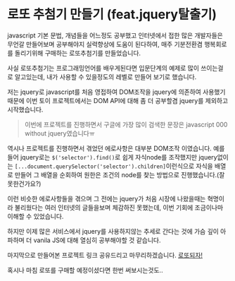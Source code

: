 # 로또 추첨기 만들기 (feat.jquery탈출기)

javascript 기본 문법, 개념들을 어느정도 공부했고 인터넷에서 접한 많은 개발자들은 무언갈 만들어보며 공부해야지 실력향상에 도움이 된다하여, 매주 기분전환겸 행복회로를 돌리기위해 구매하는 로또추첨기를 만들었습니다.

사실 로또추첨기는 프로그래밍언어를 배우게된다면 입문단계의 예제로 많이 쓰이는걸로 알고있는데,
내가 사용할 수 있을정도의 레벨로 만들어 보기로 했습니다.

저는 jquery로 javascript를 처음 영접하여 DOM조작을 jquery에 의존하여 사용했기 때문에 이번 토이 프로젝트에서는 DOM API에 대해 좀 더 공부할겸 jquery를 제외하고 시작했습니다.
>이번에 프로젝트를 진행하면서 구글에 가장 많이 검색한 문장은 javascript 000 without jquery였습니다ㅠ

역시나 프로젝트를 진행하면서 겪었던 에로사항은 대부분 DOM조작 이였습니다.
예를들어 jquery로는 `$('selector').find()`로 쉽게 자식node를 조작했지만 jquery없이는 `[...document.querySelector('selector').children]`이런식으로 자식을 배열로 만들어 그 배열을 순회하여 원한은 조건의 node를 찾는 방법으로 진행했습니다.(잘못한건가요?)

이런 비슷한 에로사항들을 겪으며 그 전에는 jquery가 처음 시장에 나왔을때는 혁명이라 불리웠다는 여러 인터넷의 글들을보며 체감하진 못했는데, 이번 기회에 조금이나마 이해할 수 있었습니다.

하지만 이제 많은 서비스에서 jquery를 사용하지않는 추세로 간다는 것에 가슴 깊이 아파하며 더 vanila JS에 대해 열심히 공부해야할 것 같습니다.

마지막으로 만들어본 프로젝트 링크 공유드리고 마무리하겠습니다.
[로또되자!]([링크](https://hongku-lotto.netlify.com/lotto.html))

혹시나 마침 로또를 구매할 예정이셨다면 한번 써보시는것도..